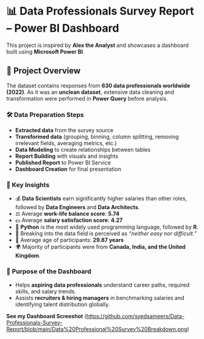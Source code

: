 # 📊 Data Professionals Survey Report – Power BI Dashboard

This project is inspired by **Alex the Analyst** and showcases a dashboard built using **Microsoft Power BI**.

## 📁 Project Overview

The dataset contains responses from **630 data professionals worldwide (2022)**. As it was an **unclean dataset**, extensive data cleaning and transformation were performed in **Power Query** before analysis.

### 🛠 Data Preparation Steps

* **Extracted data** from the survey source
* **Transformed data** (grouping, binning, column splitting, removing irrelevant fields, averaging metrics, etc.)
* **Data Modeling** to create relationships between tables
* **Report Building** with visuals and insights
* **Published Report** to Power BI Service
* **Dashboard Creation** for final presentation

### 🔑 Key Insights

* 💰 **Data Scientists** earn significantly higher salaries than other roles, followed by **Data Engineers** and **Data Architects**.
* ⚖️ Average **work-life balance score**: **5.74**
* 💵 Average **salary satisfaction score**: **4.27**
* 🐍 **Python** is the most widely used programming language, followed by **R**.
* 🚪 Breaking into the data field is perceived as *“neither easy nor difficult.”*
* 👶 Average age of participants: **29.87 years**
* 🌍 Majority of participants were from **Canada, India, and the United Kingdom**.

### 🎯 Purpose of the Dashboard

* Helps **aspiring data professionals** understand career paths, required skills, and salary trends.
* Assists **recruiters & hiring managers** in benchmarking salaries and identifying talent distribution globally.

**See my Dashboard Screeshot** (https://github.com/syedsameers/Data-Professionals-Survey-Report/blob/main/Data%20Professional%20Survey%20Breakdown.png)


